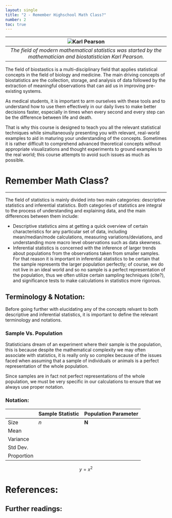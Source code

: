 ```yaml
---
layout: single
title: "2 - Remember Highschool Math Class?"
number: 2
toc: true
---
```

| ![Karl Pearson](https://upload.wikimedia.org/wikipedia/commons/thumb/1/18/Karl_Pearson%2C_1910.jpg/280px-Karl_Pearson%2C_1910.jpg) |
| :--: |
| *The field of modern mathematical statistics was started by the mathematician and biostatistician Karl Pearson.* |

The field of biostastics is a multi-disciplinary field that applies statistical concepts in the field of biology and medicine. The main driving concepts of biostatistics are the collection, storage, and analysis of data followed by the extraction of meaningful observations that can aid us in improving pre-existing systems.

As medical students, it is important to arm ourselves with these tools and to understand how to use them effectively in our daily lives to make better decisions faster, especially in times when every second and every step can be the difference between life and death.

That is why this course is designed to teach you all the relevant statistical techniques while simultaneously presenting you with relevant, real-world examples to aid in maturing your understanding of the concepts. Sometimes it is rather difficult to comprehend advanced theoretical concepts without appropriate visualizations and thought experiments to ground examples to the real world; this course attempts to avoid such issues as much as possible.

# Remember Math Class?
---
The field of statistics is mainly divided into two main categories: descriptive statistics and inferential statistics. Both categories of statistics are integral to the process of understanding and explaining data, and the main differences between them include:
- Descriptive statistics aims at getting a quick overview of certain characteristics for any particular set of data, including mean/median/mode calculations, measuring variations/deviations, and understanding more macro level observations such as data skewness.
- Inferential statistics is concerned with the inference of larger trends about populations from the observations taken from smaller samples. For that reason it is important in inferential statistics to be certain that the sample represents the larger population perfectly; of course, we do not live in an ideal world and so no sample is a perfect representation of the population, thus we often utilize certain sampling techniques (cite?), and significance tests to make calculations in statistics more rigorous.

## Terminology & Notation:
Before going further with elucidating any of the concepts relvant to both descriptive and inferential statistics, it is important to define the relevant terminology and notations.

### Sample Vs. Population
Statisticians dream of an experiment where their sample is the population, this is because despite the mathematical complexity we may often associate with statistics, it is really only so complex because of the issues faced when assuming that a sample of individuals or animals is a perfect representation of the whole population.

Since samples are in fact not perfect representations of the whole population, we must be very specific in our calculations to ensure that we always use proper notation.

### Notation:

|            | Sample Statistic | Population Parameter |
|------------|------------------|----------------------|
| Size       | *n*                 | **N**                    |
| Mean       | 
| Variance   |
| Std Dev.   |
| Proportion |

$$ y = x^2 $$

# References:
## Further readings: